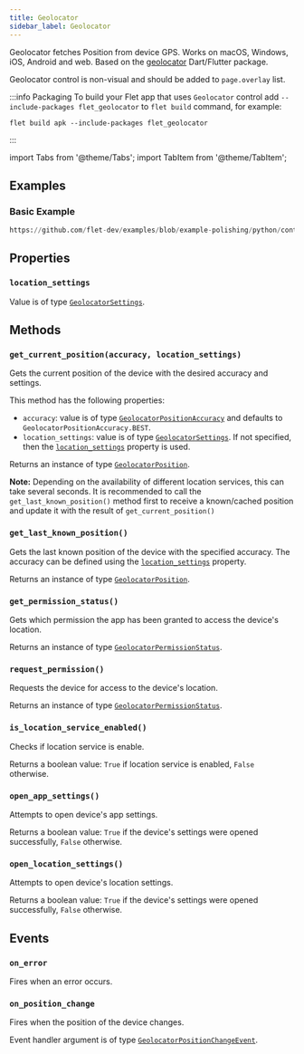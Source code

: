 ```yaml
---
title: Geolocator
sidebar_label: Geolocator
---
```


Geolocator fetches Position from device GPS. Works on macOS, Windows, iOS, Android and web.
Based on the [geolocator](https://pub.dev/packages/geolocator) Dart/Flutter package.

Geolocator control is non-visual and should be added to `page.overlay` list.

:::info Packaging
To build your Flet app that uses `Geolocator` control add `--include-packages flet_geolocator` to `flet build` command, for example:

```
flet build apk --include-packages flet_geolocator
```
:::

import Tabs from '@theme/Tabs';
import TabItem from '@theme/TabItem';

## Examples

### Basic Example


```python reference
https://github.com/flet-dev/examples/blob/example-polishing/python/controls/utility/geolocator/geolocator-example.py
```

## Properties

### `location_settings`

Value is of type [`GeolocatorSettings`](/docs/reference/types/geolocatorsettings).

## Methods

### `get_current_position(accuracy, location_settings)`

Gets the current position of the device with the desired accuracy and settings.

This method has the following properties:

* `accuracy`: value is of type [`GeolocatorPositionAccuracy`](/docs/reference/types/geolocatorpositionaccuracy) and
  defaults to `GeolocatorPositionAccuracy.BEST`.
* `location_settings`: value is of type [`GeolocatorSettings`](/docs/reference/types/geolocatorsettings). If not specified, then the [`location_settings`](#location_settings) property is used.

Returns an instance of type [`GeolocatorPosition`](/docs/reference/types/geolocatorposition).

**Note:** Depending on the availability of different location services, this can take several seconds.
It is recommended to call the `get_last_known_position()` method first to receive a known/cached position and update it
with the result of `get_current_position()`

### `get_last_known_position()`

Gets the last known position of the device with the specified accuracy. The accuracy can be defined using the [`location_settings`](#location_settings) property.

Returns an instance of type [`GeolocatorPosition`](/docs/reference/types/geolocatorposition).

### `get_permission_status()`

Gets which permission the app has been granted to access the device's location.

Returns an instance of type [`GeolocatorPermissionStatus`](/docs/reference/types/geolocatorpermissionstatus).

### `request_permission()`

Requests the device for access to the device's location.

Returns an instance of type [`GeolocatorPermissionStatus`](/docs/reference/types/geolocatorpermissionstatus).

### `is_location_service_enabled()`

Checks if location service is enable.

Returns a boolean value: `True` if location service is enabled, `False` otherwise.

### `open_app_settings()`

Attempts to open device's app settings.

Returns a boolean value: `True` if the device's settings were opened successfully, `False` otherwise.

### `open_location_settings()`

Attempts to open device's location settings.

Returns a boolean value: `True` if the device's settings were opened successfully, `False` otherwise.

## Events

### `on_error`

Fires when an error occurs.

### `on_position_change`

Fires when the position of the device changes.

Event handler argument is of type [`GeolocatorPositionChangeEvent`](/docs/reference/types/geolocatorpositionchangeevent).